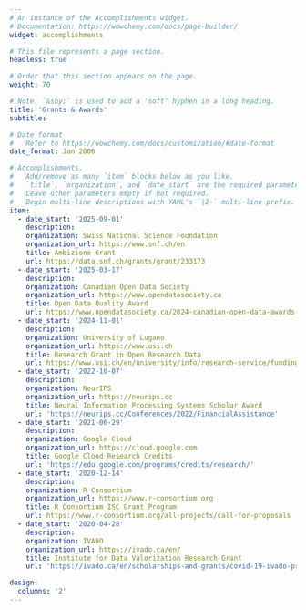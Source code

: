 ```yaml
---
# An instance of the Accomplishments widget.
# Documentation: https://wowchemy.com/docs/page-builder/
widget: accomplishments

# This file represents a page section.
headless: true

# Order that this section appears on the page.
weight: 70

# Note: `&shy;` is used to add a 'soft' hyphen in a long heading.
title: 'Grants & Awards'
subtitle:

# Date format
#   Refer to https://wowchemy.com/docs/customization/#date-format
date_format: Jan 2006

# Accomplishments.
#   Add/remove as many `item` blocks below as you like.
#   `title`, `organization`, and `date_start` are the required parameters.
#   Leave other parameters empty if not required.
#   Begin multi-line descriptions with YAML's `|2-` multi-line prefix.
item:
  - date_start: '2025-09-01'
    description: 
    organization: Swiss National Science Foundation
    organization_url: https://www.snf.ch/en
    title: Ambizione Grant
    url: https://data.snf.ch/grants/grant/233173
  - date_start: '2025-03-17'
    description: 
    organization: Canadian Open Data Society
    organization_url: https://www.opendatasociety.ca
    title: Open Data Quality Award
    url: https://www.opendatasociety.ca/2024-canadian-open-data-awards-winners/
  - date_start: '2024-11-01'
    description: 
    organization: University of Lugano
    organization_url: https://www.usi.ch
    title: Research Grant in Open Research Data
    url: https://www.usi.ch/en/university/info/research-service/funding-opportunities/call-projects-open-science-open-research-data
  - date_start: '2022-10-07'
    description: 
    organization: NeurIPS
    organization_url: https://neurips.cc
    title: Neural Information Processing Systems Scholar Award
    url: 'https://neurips.cc/Conferences/2022/FinancialAssistance'
  - date_start: '2021-06-29'
    description: 
    organization: Google Cloud
    organization_url: https://cloud.google.com
    title: Google Cloud Research Credits
    url: 'https://edu.google.com/programs/credits/research/'
  - date_start: '2020-12-14'
    description: 
    organization: R Consortium
    organization_url: https://www.r-consortium.org
    title: R Consortium ISC Grant Program
    url: https://www.r-consortium.org/all-projects/call-for-proposals
  - date_start: '2020-04-28'
    description: 
    organization: IVADO
    organization_url: https://ivado.ca/en/
    title: Institute for Data Valorization Research Grant
    url: 'https://ivado.ca/en/scholarships-and-grants/covid-19-ivado-projects-and-initiatives/'

design:
  columns: '2'
---
```

